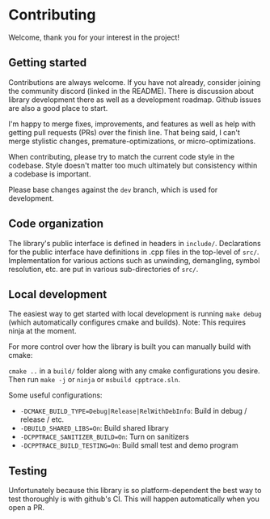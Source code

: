 # Contributing

Welcome, thank you for your interest in the project!

## Getting started

Contributions are always welcome. If you have not already, consider joining the community discord
(linked in the README). There is discussion about library development there as well as a development
roadmap. Github issues are also a good place to start.

I'm happy to merge fixes, improvements, and features as well as help with getting pull requests
(PRs) over the finish line. That being said, I can't merge stylistic changes,
premature-optimizations, or micro-optimizations.

When contributing, please try to match the current code style in the codebase. Style doesn't matter
too much ultimately but consistency within a codebase is important.

Please base changes against the `dev` branch, which is used for development.

## Code organization

The library's public interface is defined in headers in `include/`. Declarations for the public interface have
definitions in .cpp files in the top-level of `src/`. Implementation for various actions such as unwinding, demangling,
symbol resolution, etc. are put in various sub-directories of `src/`.

## Local development

The easiest way to get started with local development is running `make debug` (which automatically configures cmake and
builds). Note: This requires ninja at the moment.

For more control over how the library is built you can manually build with cmake:

`cmake ..` in a `build/` folder along with any cmake configurations you desire. Then run `make -j` or `ninja` or
`msbuild cpptrace.sln`.

Some useful configurations:
- `-DCMAKE_BUILD_TYPE=Debug|Release|RelWithDebInfo`: Build in debug / release / etc.
- `-DBUILD_SHARED_LIBS=On`: Build shared library
- `-DCPPTRACE_SANITIZER_BUILD=On`: Turn on sanitizers
- `-DCPPTRACE_BUILD_TESTING=On`: Build small test and demo program

## Testing

Unfortunately because this library is so platform-dependent the best way to test thoroughly is with
github's CI. This will happen automatically when you open a PR.
